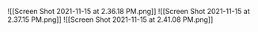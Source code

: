 ![[Screen Shot 2021-11-15 at 2.36.18 PM.png]]
![[Screen Shot 2021-11-15 at 2.37.15 PM.png]]
![[Screen Shot 2021-11-15 at 2.41.08 PM.png]]